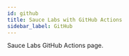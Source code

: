 ```yaml
---
id: github
title: Sauce Labs with GitHub Actions
sidebar_label: GitHub
---
```


Sauce Labs GitHub Actions page.